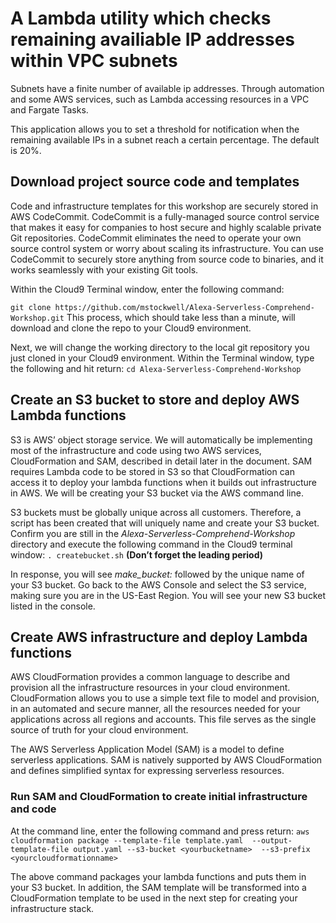 # A Lambda utility which checks remaining availiable IP addresses within VPC subnets

Subnets have a finite number of available ip addresses.  Through automation and some AWS services, such as Lambda accessing resources in a VPC and Fargate Tasks.

This application allows you to set a threshold for notification when the remaining available IPs in a subnet reach a certain percentage.  The default is 20%.  


## Download project source code and templates

Code and infrastructure templates for this workshop are securely stored in AWS CodeCommit.  CodeCommit is a fully-managed source control service that makes it easy for companies to host secure and highly scalable private Git repositories. CodeCommit eliminates the need to operate your own source control system or worry about scaling its infrastructure. You can use CodeCommit to securely store anything from source code to binaries, and it works seamlessly with your existing Git tools.

Within the Cloud9 Terminal window, enter the following command:

`git clone https://github.com/mstockwell/Alexa-Serverless-Comprehend-Workshop.git`  This process, which should take less than a minute, will download and clone the repo to your Cloud9 environment.

Next, we will change the working directory to the local git repository you just cloned in your Cloud9 environment.  Within the Terminal window, type the following and hit return: `cd Alexa-Serverless-Comprehend-Workshop`

## Create an S3 bucket to store and deploy AWS Lambda functions 

S3 is AWS’ object storage service.  We will automatically be implementing most of the infrastructure and code using two AWS services, CloudFormation and SAM, described in detail later in the document.  SAM requires Lambda code to be stored in S3 so that CloudFormation can access it to deploy your lambda functions when it builds out infrastructure in AWS.  We will be creating your S3 bucket via the AWS command line.  

S3 buckets must be globally unique across all customers.  Therefore, a script has been created that will uniquely name and create your S3 bucket.  Confirm you are still in the *Alexa-Serverless-Comprehend-Workshop* directory and execute the following command in the Cloud9 terminal window: `. createbucket.sh` **(Don’t forget the leading period)**

In response, you will see *make_bucket:* followed by the unique name of your S3 bucket.  Go back to the AWS Console and select the S3 service, making sure you are in the US-East Region.  You will see your new S3 bucket listed in the console.


## Create AWS infrastructure and deploy Lambda functions

AWS CloudFormation provides a common language to describe and provision all the infrastructure resources in your cloud environment. CloudFormation allows you to use a simple text file to model and provision, in an automated and secure manner, all the resources needed for your applications across all regions and accounts. This file serves as the single source of truth for your cloud environment. 

The AWS Serverless Application Model (SAM) is a model to define serverless applications. SAM is natively supported by AWS CloudFormation and defines simplified syntax for expressing serverless resources.

### Run SAM and CloudFormation to create initial infrastructure and code
At the command line, enter the following command and press return:
`aws cloudformation package --template-file template.yaml  --output-template-file output.yaml --s3-bucket <yourbucketname>  --s3-prefix <yourcloudformationname>`  

The above command packages your lambda functions and puts them in your S3 bucket.  In addition, the SAM template will be transformed into a CloudFormation template to be used in the next step for creating your infrastructure stack.
